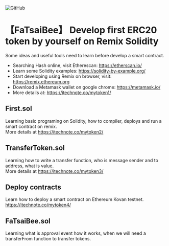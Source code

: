 ![GitHub](https://img.shields.io/badge/license-MIT-green)
# 【FaTsaiBee】 Develop first ERC20 token by yourself on Remix Solidity
Some ideas and useful tools need to learn before develop a smart contract. <br>
- Searching Hash online, visit Etherescan: https://etherscan.io/
- Learn some Solidity examples: https://solidity-by-example.org/
- Start developing using Remix on browser, visit: https://remix.ethereum.org
- Download a Metamask wallet on google chrome: https://metamask.io/
- More details at: https://itechnote.co/mytoken1/

## First.sol
Learning basic programing on Solidity, how to compiler, deploys and run a smart contract on remix. <br>
More details at https://itechnote.co/mytoken2/

## TransferToken.sol
Learning how to write a transfer function, who is message sender and to address, what is value. <br>
More details at https://itechnote.co/mytoken3/

## Deploy contracts
Learn how to deploy a smart contract on Ethereum Kovan testnet. <br>
https://itechnote.co/mytoken4/

## FaTsaiBee.sol
Learning what is approval event how it works, when we will need a transferFrom function to transfer tokens. <br>
